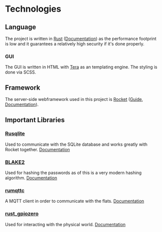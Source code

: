# Technologies

## Language

The project is written in [Rust](https://www.rust-lang.org/) ([Documentation](https://doc.rust-lang.org/book/)) as the performance footprint is low and it guarantees a relatively high security if it's done properly.

### GUI

The GUI is written in HTML with [Tera](https://tera.netlify.app) as an templating engine. The styling is done via SCSS.

## Framework

The server-side webframework used in this project is [Rocket](https://rocket.rs/) ([Guide](https://rocket.rs/v0.4/guide/), [Documentation](https://api.rocket.rs/v0.4/rocket/)).

## Important Libraries

### [Rusqlite](https://crates.io/crates/rusqlite)

Used to communicate with the SQLite database and works greatly with Rocket together.
[Documentation](https://docs.rs/rusqlite/latest/rusqlite/)

### [BLAKE2](https://crates.io/crates/blake2)

Used for hashing the passwords as of this is a very modern hashing algorithm.
[Documentation](https://docs.rs/blake2/latest/blake2/)

### [rumqttc](https://crates.io/crates/rumqttc)

A MQTT client in order to communicate with the flats.
[Documentation](https://docs.rs/rumqttc/latest/rumqttc/)

### [rust_gpiozero](https://crates.io/crates/rust_gpiozero)

Used for interacting with the physical world.
[Documentation](https://docs.rs/rust_gpiozero/latest/rust_gpiozero/)
